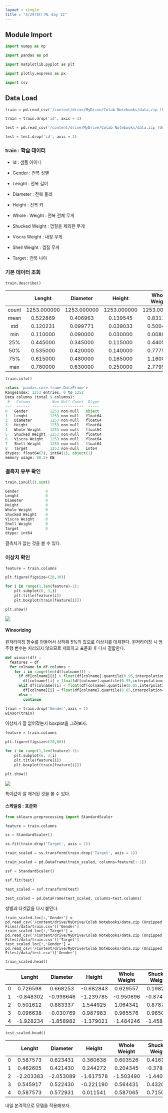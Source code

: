 ```yaml
---
layout : single
title : "3/29(화) ML day 12" 
---
```


## Module Import

```python
import numpy as np

import pandas as pd 

import matplotlib.pyplot as plt

import plotly.express as px

import csv
```

## Data Load

```python
train = pd.read_csv('/content/drive/MyDrive/Colab Notebooks/data.zip (Unzipped Files)/data/train.csv')

train = train.drop('id', axis = 1)

test = pd.read_csv('/content/drive/MyDrive/Colab Notebooks/data.zip (Unzipped Files)/data/test.csv')

test = test.drop('id', axis = 1)
```

### train : 학습 데이터  

* id : 샘플 아이디  

* Gender : 전복 성별  

* Lenght : 전복 길이  

* Diameter : 전복 둘레  

* Height : 전복 키   

* Whole : Weight : 전복 전체 무게  

* Shucked Weight : 껍질을 제외한 무게  

* Viscra Weight : 내장 무게  

* Shell Weight : 껍질 무게  

* Target : 전복 나이

  

### 기본 데이터 조회

```python
train.describe()
```

|       |   Lenght    |  Diameter   |   Height    | Whole Weight | Shucked Weight | Viscra Weight | Shell Weight |   Target    |
| :---: | :---------: | :---------: | :---------: | :----------: | :------------: | :-----------: | :----------: | :---------: |
| count | 1253.000000 | 1253.000000 | 1253.000000 | 1253.000000  |  1253.000000   |  1253.000000  | 1253.000000  | 1253.000000 |
| mean  |  0.522869   |  0.406963   |  0.139545   |   0.831199   |    0.358818    |   0.181006    |   0.240077   |  9.912211   |
|  std  |  0.120231   |  0.099771   |  0.039033   |   0.500491   |    0.224612    |   0.111936    |   0.142574   |  3.214676   |
|  min  |  0.110000   |  0.090000   |  0.030000   |   0.008000   |    0.002500    |   0.002000    |   0.003000   |  3.000000   |
|  25%  |  0.445000   |  0.345000   |  0.115000   |   0.440500   |    0.182500    |   0.092500    |   0.130000   |  8.000000   |
|  50%  |  0.535000   |  0.420000   |  0.140000   |   0.777500   |    0.326000    |   0.168000    |   0.230000   |  10.000000  |
|  75%  |  0.615000   |  0.480000   |  0.165000   |   1.160000   |    0.505500    |   0.256500    |   0.330000   |  11.000000  |
|  max  |  0.780000   |  0.630000   |  0.250000   |   2.779500   |    1.488000    |   0.760000    |   1.005000   |  29.000000  |

```python
train.info()
```

```python
<class 'pandas.core.frame.DataFrame'>
RangeIndex: 1253 entries, 0 to 1252 
Data columns (total 9 columns):
 #   Column          Non-Null Count  Dtype   
---  ------          --------------  -----   
0   Gender          1253 non-null   object
1   Lenght          1253 non-null   float64
2   Diameter        1253 non-null   float64
3   Height          1253 non-null   float64
4   Whole Weight    1253 non-null   float64
5   Shucked Weight  1253 non-null   float64
6   Viscra Weight   1253 non-null   float64
7   Shell Weight    1253 non-null   float64
8   Target          1253 non-null   int64   
dtypes: float64(7), int64(1), object(1)
memory usage: 88.2+ KB
```

### 결측치 유무 확인

```python
train.isnull().sum()
```

```python
Gender            0
Lenght            0
Diameter          0
Height            0
Whole Weight      0
Shucked Weight    0
Viscra Weight     0
Shell Weight      0
Target            0
dtype: int64
```

결측치가 없는 것을 볼 수 있다.

### 이상치 확인

```python
feature = train.columns

plt.figure(figsize=(20,30))

for i in range(1,len(feature)-1):
    plt.subplot(6, 3,i)
    plt.title(feature[i])
    plt.boxplot(train[feature[i]])

plt.show()
```

![](D:\pebble-jji-github-blog\download-16485643264292.png)

#### Winsorizing

윈저라이징 함수를 만들어서 상하위 5%의 값으로 이상치를 대체한다. 윈저라이징 시 범주형 변수는 처리되지 않으므로 제외하고 표준화 후 다시 결합한다.

```python
def winsor(df) :
  features = df 
  for colname in df.columns :
    for i in range(len(df[colname])) : 
      if df[colname][i] > float(df[colname].quantile(0.95,interpolation='nearest')) :
        df[colname][i] = float(df[colname].quantile(0.95,interpolation='nearest'))
      elif df[colname][i] < float(df[colname].quantile(0.05,interpolation='nearest')) :
        df[colname][i] = float(df[colname].quantile(0.05,interpolation='nearest'))
      else : 
        continue
```

```python
train = train.drop('Gender',axis = 1)
winsor(train)
```

이상치가 잘 없어졌는지 boxplot을 그려보자.

```python
feature = train.columns

plt.figure(figsize=(20,60))

for i in range(1,len(feature)-1):
    plt.subplot(6, 3,i)
    plt.title(feature[i])
    plt.boxplot(train[feature[i]])

plt.show()
```

![](D:\pebble-jji-github-blog\download-16485642845121.png)

특이값이 잘 제거된 것을 볼 수 있다.

#### 스케일링  : 표준화

```python
from sklearn.preprocessing import StandardScaler

feature = train.columns

ss = StandardScaler()

ss.fit(train.drop('Target', axis = 1))

train_scaled = ss.transform(train.drop('Target', axis = 1))

train_scaled = pd.DataFrame(train_scaled, columns=feature[:-1])

ssf = StandardScaler()

ssf.fit(test)

test_scaled = ssf.transform(test)

test_scaled = pd.DataFrame(test_scaled, columns=test.columns)
```

성별과  타겟값을 다시 붙인다.

```
train_scaled.loc[:,'Gender'] = pd.read_csv('/content/drive/MyDrive/Colab Notebooks/data.zip (Unzipped Files)/data/train.csv')['Gender']
train_scaled.loc[:,'Target'] = pd.read_csv('/content/drive/MyDrive/Colab Notebooks/data.zip (Unzipped Files)/data/train.csv')['Target']
test_scaled.loc[:,'Gender'] = pd.read_csv('/content/drive/MyDrive/Colab Notebooks/data.zip (Unzipped Files)/data/test.csv')['Gender']
```

```python
train_scaled.head()
```

|      |  Lenght   | Diameter  |  Height   | Whole Weight | Shucked Weight | Viscra Weight | Shell Weight | Gender | Target |
| :--: | :-------: | :-------: | :-------: | :----------: | :------------: | :-----------: | :----------: | :----: | :----: |
|  0   | 0.726598  | 0.668253  | -0.682843 |   0.629557   |    0.198207    |   1.092852    |   0.567558   |   M    |   15   |
|  1   | -0.848302 | -0.998646 | -1.239785 |  -0.950696   |   -0.874334    |   -0.955878   |  -1.015395   |   I    |   8    |
|  2   | 0.501612  | 0.883337  | 1.544925  |   1.064341   |    0.878716    |   0.733596    |   1.337852   |   I    |   18   |
|  3   | 0.096638  | -0.030769 | 0.987983  |   0.965576   |    0.965013    |   1.437543    |   0.775538   |   M    |   13   |
|  4   | -1.928234 | -1.858982 | -1.379021 |  -1.484246   |   -1.458684    |   -1.431650   |  -1.512235   |   I    |   6    |

```python
test_scaled.head()
```

|      |  Lenght   | Diameter  |  Height   | Whole Weight | Shucked Weight | Viscra Weight | Shell Weight | Gender |
| :--: | :-------: | :-------: | :-------: | :----------: | :------------: | :-----------: | :----------: | :----: |
|  0   | 0.587573  | 0.623431  | 0.360638  |   0.603526   |    0.416165    |   -0.022254   |  -0.604782   |   F    |
|  1   | 0.462605  | 0.421430  | 0.244272  |   0.204345   |   -0.378606    |   0.009973    |   0.883631   |   M    |
|  2   | -2.203383 | -2.053089 | -1.617578 |  -1.503490   |   -1.440564    |   -1.486282   |  -1.508721   |   I    |
|  3   | 0.545917  | 0.522430  | -0.221190 |   0.564431   |    0.432015    |   0.230958    |   0.665814   |   M    |
|  4   | 0.587573  | 0.572931  | 0.011541  |   0.587065   |    0.715053    |   0.585456    |   0.484301   |   F    |

내일 본격적으로 모델을 적용해보자.
